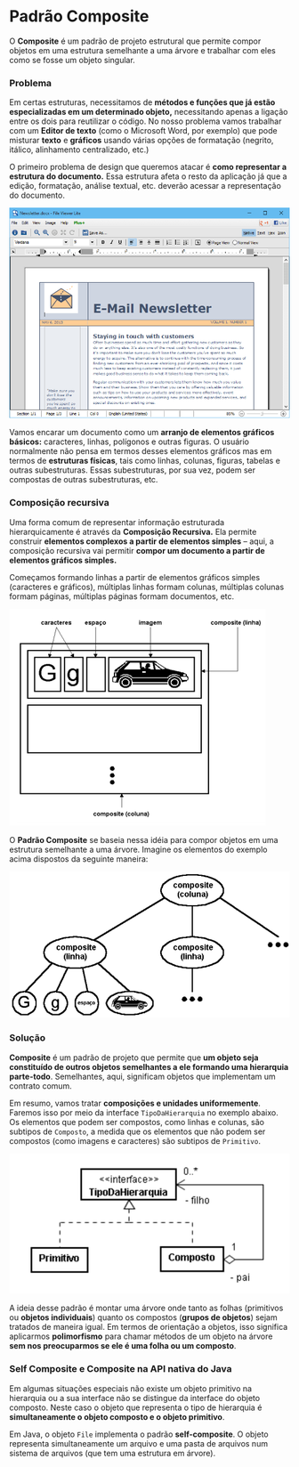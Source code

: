 # Padrão Composite

O **Composite** é um padrão de projeto estrutural que permite compor objetos em uma estrutura semelhante a uma árvore e trabalhar com eles como se fosse um objeto singular.

### Problema

Em certas estruturas, necessitamos de **métodos e funções que já estão especializadas em um determinado objeto,** necessitando apenas a ligação entre os dois para reutilizar o código. No nosso problema vamos trabalhar com um **Editor de texto** \(como o Microsoft Word, por exemplo\) que pode misturar **texto** e **gráficos** usando várias opções de formatação \(negrito, itálico, alinhamento centralizado, etc.\)

O primeiro problema de design que queremos atacar é **como representar a estrutura do documento.** Essa estrutura afeta o resto da aplicação já que a edição, formatação, análise textual, etc. deverão acessar a representação do documento.

![Exemplo de representa&#xE7;&#xE3;o do documento](.gitbook/assets/image%20%288%29.png)

Vamos encarar um documento como um **arranjo de elementos gráficos básicos:** caracteres, linhas, polígonos e outras figuras. O usuário normalmente não pensa em termos desses elementos gráficos mas em termos de **estruturas físicas**, tais como linhas, colunas, figuras, tabelas e outras subestruturas. Essas subestruturas, por sua vez, podem ser compostas de outras subestruturas, etc.

### Composição recursiva

Uma forma comum de representar informação estruturada hierarquicamente é através da **Composição Recursiva.** Ela permite construir **elementos complexos a partir de elementos simples** – aqui, a composição recursiva vai permitir **compor um documento a partir de elementos gráficos simples.**

Começamos formando linhas a partir de elementos gráficos simples \(caracteres e gráficos\), múltiplas linhas formam colunas, múltiplas colunas formam páginas, múltiplas páginas formam documentos, etc.

![](.gitbook/assets/image%20%2810%29.png)

O **Padrão Composite** se baseia nessa idéia para compor objetos em uma estrutura semelhante a uma árvore. Imagine os elementos do exemplo acima dispostos da seguinte maneira:

![](.gitbook/assets/image%20%2811%29.png)

### Solução

**Composite** é um padrão de projeto que permite que **um objeto seja constituído de outros objetos semelhantes a ele formando uma hierarquia parte-todo**. Semelhantes, aqui, significam objetos que implementam um contrato comum.

Em resumo, vamos tratar **composições e unidades uniformemente**. Faremos isso por meio da interface `TipoDaHierarquia` no exemplo abaixo. Os elementos que podem ser compostos, como linhas e colunas, são subtipos de `Composto`, a medida que os elementos que não podem ser compostos \(como imagens e caracteres\) são subtipos de `Primitivo`.

![](.gitbook/assets/image%20%2812%29.png)

A ideia desse padrão é montar uma árvore onde tanto as folhas \(primitivos ou **objetos individuais**\) quanto os compostos \(**grupos de objetos**\) sejam tratados de maneira igual. Em termos de orientação a objetos, isso significa aplicarmos **polimorfismo** para chamar métodos de um objeto na árvore **sem nos preocuparmos se ele é uma folha ou um composto**.

### Self Composite e Composite na API nativa do Java

Em algumas situações especiais não existe um objeto primitivo na hierarquia ou a sua interface não se distingue da interface do objeto composto. Neste caso o objeto que representa o tipo de hierarquia é **simultaneamente o objeto composto e o objeto primitivo**.

Em Java, o objeto `File` implementa o padrão **self-composite**. O objeto representa simultaneamente um arquivo e uma pasta de arquivos num sistema de arquivos \(que tem uma estrutura em árvore\).

